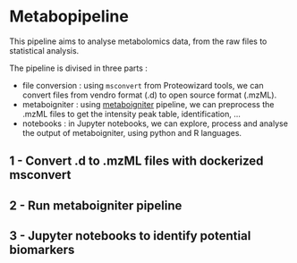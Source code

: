# Metabopipeline

This pipeline aims to analyse metabolomics data, from the raw files to statistical analysis.

The pipeline is divised in three parts :
- file conversion : using <code>msconvert</code> from Proteowizard tools, we can convert files from vendro format (.d) to open source format (.mzML).
- metaboigniter : using [metaboigniter](https://github.com/nf-core/metaboigniter) pipeline, we can preprocess the .mzML files to get the intensity peak table, identification, ...
- notebooks : in Jupyter notebooks, we can explore, process and analyse the output of metaboigniter, using python and R languages.


## 1 - Convert .d to .mzML files with dockerized msconvert




## 2 - Run metaboigniter pipeline




## 3 - Jupyter notebooks to identify potential biomarkers






<code></code>
